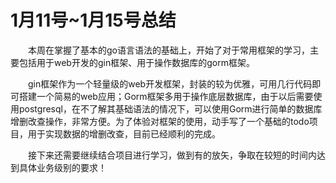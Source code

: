 # 1月11号~1月15号总结

&emsp;&emsp;本周在掌握了基本的go语言语法的基础上，开始了对于常用框架的学习，主要包括用于web开发的gin框架、用于操作数据库的gorm框架。

&emsp;&emsp;gin框架作为一个轻量级的web开发框架，封装的较为优雅，可用几行代码即可搭建一个简易的web应用；Gorm框架多用于操作底层数据库，由于以后需要使用postgresql，在不了解其基础语法的情况下，可以使用Gorm进行简单的数据库增删改查操作，非常方便。为了体验对框架的使用，动手写了一个基础的todo项目，用于实现数据的增删改查，目前已经顺利的完成。

&emsp;&emsp;接下来还需要继续结合项目进行学习，做到有的放矢，争取在较短的时间内达到具体业务级别的要求！